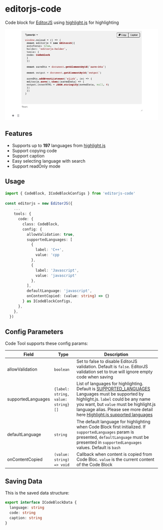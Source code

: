 # editorjs-code
Code block for [EditorJS](https://editorjs.io/) using [highlight.js](https://highlightjs.org/) for highlighting

![](https://github.com/bquangDinh/editorjs-code/blob/main/imgs/preview.png)

## Features
- Supports up to **197** languages from [highlight.js](https://highlightjs.org/)
- Support copying code
- Support caption
- Easy selecting language with search
- Support readOnly mode

## Usage
```ts
import { CodeBlock, ICodeBlockConfigs } from 'editorjs-code'

const editorjs = new EditorJS({
    ...
    tools: {
      code: {
        class: CodeBlock,
        config: {
          allowValidation: true,
          supportedLanguages: [
            {
              label: 'C++',
              value: 'cpp
            },
            {
              label: 'Javascript',
              value: 'javascript'
            },
          ],
          defaultLanguage: 'javascript',
          onContentCopied: (value: string) => {}
        } as ICodeBlockConfigs,
      },
    },
  })
```

## Config Parameters

Code Tool supports these config params:

| Field | Type        | Description         |
| ----- | ----------- | ------------------- |
| allowValidation | `boolean` | Set to false to disable EditorJS validation. Default is `false`. EditorJS validation set to true will ignore empty code when saving |
| supportedLanguages | `{label: string, value: string}[]` | List of languages for highlighting. Default is [SUPPORTED_LANGUAGES](https://github.com/bquangDinh/editorjs-code/blob/main/src/constants/languages.constant.ts) Languages must be supported by highlight.js. `label` could be any name you want, but `value` must be highlight.js language alias. Please see more detail here [Highlight.js supported languages](https://github.com/highlightjs/highlight.js/blob/main/SUPPORTED_LANGUAGES.md) |
| defaultLanguage | `string` | The default language for highlighting when Code Block first initialized. If `supportedLanguages` param is presented, `defaultLanguage` must be presented in `supportedLanguages` values. Default is `bash` |
| onContentCopied | `(value: string) => void` | Callback when content is copied from Code Bloc. `value` is the current content of the Code Block |

## Saving Data

This is the saved data structure:

```ts
export interface ICodeBlockData {
  language: string
  code: string
  caption: string
}
```